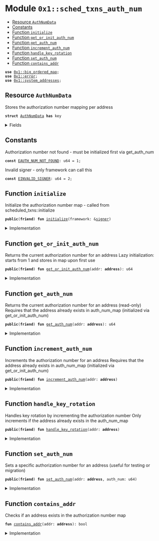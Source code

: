 
<a id="0x1_sched_txns_auth_num"></a>

# Module `0x1::sched_txns_auth_num`



-  [Resource `AuthNumData`](#0x1_sched_txns_auth_num_AuthNumData)
-  [Constants](#@Constants_0)
-  [Function `initialize`](#0x1_sched_txns_auth_num_initialize)
-  [Function `get_or_init_auth_num`](#0x1_sched_txns_auth_num_get_or_init_auth_num)
-  [Function `get_auth_num`](#0x1_sched_txns_auth_num_get_auth_num)
-  [Function `increment_auth_num`](#0x1_sched_txns_auth_num_increment_auth_num)
-  [Function `handle_key_rotation`](#0x1_sched_txns_auth_num_handle_key_rotation)
-  [Function `set_auth_num`](#0x1_sched_txns_auth_num_set_auth_num)
-  [Function `contains_addr`](#0x1_sched_txns_auth_num_contains_addr)


<pre><code><b>use</b> <a href="big_ordered_map.md#0x1_big_ordered_map">0x1::big_ordered_map</a>;
<b>use</b> <a href="../../aptos-stdlib/../move-stdlib/doc/error.md#0x1_error">0x1::error</a>;
<b>use</b> <a href="system_addresses.md#0x1_system_addresses">0x1::system_addresses</a>;
</code></pre>



<a id="0x1_sched_txns_auth_num_AuthNumData"></a>

## Resource `AuthNumData`

Stores the authorization number mapping per address


<pre><code><b>struct</b> <a href="sched_txns_auth_num.md#0x1_sched_txns_auth_num_AuthNumData">AuthNumData</a> <b>has</b> key
</code></pre>



<details>
<summary>Fields</summary>


<dl>
<dt>
<code>auth_num_map: <a href="big_ordered_map.md#0x1_big_ordered_map_BigOrderedMap">big_ordered_map::BigOrderedMap</a>&lt;<b>address</b>, u64&gt;</code>
</dt>
<dd>
 BigOrderedMap to track address -> current authorization number
</dd>
</dl>


</details>

<a id="@Constants_0"></a>

## Constants


<a id="0x1_sched_txns_auth_num_EAUTH_NUM_NOT_FOUND"></a>

Authorization number not found - must be initialized first via get_auth_num


<pre><code><b>const</b> <a href="sched_txns_auth_num.md#0x1_sched_txns_auth_num_EAUTH_NUM_NOT_FOUND">EAUTH_NUM_NOT_FOUND</a>: u64 = 1;
</code></pre>



<a id="0x1_sched_txns_auth_num_EINVALID_SIGNER"></a>

Invalid signer - only framework can call this


<pre><code><b>const</b> <a href="sched_txns_auth_num.md#0x1_sched_txns_auth_num_EINVALID_SIGNER">EINVALID_SIGNER</a>: u64 = 2;
</code></pre>



<a id="0x1_sched_txns_auth_num_initialize"></a>

## Function `initialize`

Initialize the authorization number map - called from scheduled_txns::initialize


<pre><code><b>public</b>(<b>friend</b>) <b>fun</b> <a href="sched_txns_auth_num.md#0x1_sched_txns_auth_num_initialize">initialize</a>(framework: &<a href="../../aptos-stdlib/../move-stdlib/doc/signer.md#0x1_signer">signer</a>)
</code></pre>



<details>
<summary>Implementation</summary>


<pre><code><b>public</b>(<b>friend</b>) <b>fun</b> <a href="sched_txns_auth_num.md#0x1_sched_txns_auth_num_initialize">initialize</a>(framework: &<a href="../../aptos-stdlib/../move-stdlib/doc/signer.md#0x1_signer">signer</a>) {
    <a href="system_addresses.md#0x1_system_addresses_assert_aptos_framework">system_addresses::assert_aptos_framework</a>(framework);

    <b>move_to</b>(
        framework,
        <a href="sched_txns_auth_num.md#0x1_sched_txns_auth_num_AuthNumData">AuthNumData</a> { auth_num_map: <a href="big_ordered_map.md#0x1_big_ordered_map_new_with_reusable">big_ordered_map::new_with_reusable</a>() }
    );
}
</code></pre>



</details>

<a id="0x1_sched_txns_auth_num_get_or_init_auth_num"></a>

## Function `get_or_init_auth_num`

Returns the current authorization number for an address
Lazy initialization: starts from 1 and stores in map upon first use


<pre><code><b>public</b>(<b>friend</b>) <b>fun</b> <a href="sched_txns_auth_num.md#0x1_sched_txns_auth_num_get_or_init_auth_num">get_or_init_auth_num</a>(addr: <b>address</b>): u64
</code></pre>



<details>
<summary>Implementation</summary>


<pre><code><b>public</b>(<b>friend</b>) <b>fun</b> <a href="sched_txns_auth_num.md#0x1_sched_txns_auth_num_get_or_init_auth_num">get_or_init_auth_num</a>(addr: <b>address</b>): u64 <b>acquires</b> <a href="sched_txns_auth_num.md#0x1_sched_txns_auth_num_AuthNumData">AuthNumData</a> {
    <b>let</b> data = <b>borrow_global_mut</b>&lt;<a href="sched_txns_auth_num.md#0x1_sched_txns_auth_num_AuthNumData">AuthNumData</a>&gt;(@aptos_framework);
    <b>if</b> (data.auth_num_map.contains(&addr)) {
        *data.auth_num_map.borrow(&addr)
    } <b>else</b> {
        // Lazy initialization: start from 1
        <b>let</b> initial_auth_num = 1;
        data.auth_num_map.add(addr, initial_auth_num);
        initial_auth_num
    }
}
</code></pre>



</details>

<a id="0x1_sched_txns_auth_num_get_auth_num"></a>

## Function `get_auth_num`

Returns the current authorization number for an address (read-only)
Requires that the address already exists in auth_num_map (initialized via get_or_init_auth_num)


<pre><code><b>public</b>(<b>friend</b>) <b>fun</b> <a href="sched_txns_auth_num.md#0x1_sched_txns_auth_num_get_auth_num">get_auth_num</a>(addr: <b>address</b>): u64
</code></pre>



<details>
<summary>Implementation</summary>


<pre><code><b>public</b>(<b>friend</b>) <b>fun</b> <a href="sched_txns_auth_num.md#0x1_sched_txns_auth_num_get_auth_num">get_auth_num</a>(addr: <b>address</b>): u64 <b>acquires</b> <a href="sched_txns_auth_num.md#0x1_sched_txns_auth_num_AuthNumData">AuthNumData</a> {
    <b>let</b> data = <b>borrow_global</b>&lt;<a href="sched_txns_auth_num.md#0x1_sched_txns_auth_num_AuthNumData">AuthNumData</a>&gt;(@aptos_framework);
    <b>assert</b>!(
        data.auth_num_map.contains(&addr),
        <a href="../../aptos-stdlib/../move-stdlib/doc/error.md#0x1_error_invalid_state">error::invalid_state</a>(<a href="sched_txns_auth_num.md#0x1_sched_txns_auth_num_EAUTH_NUM_NOT_FOUND">EAUTH_NUM_NOT_FOUND</a>)
    );
    *data.auth_num_map.borrow(&addr)
}
</code></pre>



</details>

<a id="0x1_sched_txns_auth_num_increment_auth_num"></a>

## Function `increment_auth_num`

Increments the authorization number for an address
Requires that the address already exists in auth_num_map (initialized via get_or_init_auth_num)


<pre><code><b>public</b>(<b>friend</b>) <b>fun</b> <a href="sched_txns_auth_num.md#0x1_sched_txns_auth_num_increment_auth_num">increment_auth_num</a>(addr: <b>address</b>)
</code></pre>



<details>
<summary>Implementation</summary>


<pre><code><b>public</b>(<b>friend</b>) <b>fun</b> <a href="sched_txns_auth_num.md#0x1_sched_txns_auth_num_increment_auth_num">increment_auth_num</a>(addr: <b>address</b>) <b>acquires</b> <a href="sched_txns_auth_num.md#0x1_sched_txns_auth_num_AuthNumData">AuthNumData</a> {
    <b>let</b> data = <b>borrow_global_mut</b>&lt;<a href="sched_txns_auth_num.md#0x1_sched_txns_auth_num_AuthNumData">AuthNumData</a>&gt;(@aptos_framework);

    <b>assert</b>!(
        data.auth_num_map.contains(&addr),
        <a href="../../aptos-stdlib/../move-stdlib/doc/error.md#0x1_error_invalid_state">error::invalid_state</a>(<a href="sched_txns_auth_num.md#0x1_sched_txns_auth_num_EAUTH_NUM_NOT_FOUND">EAUTH_NUM_NOT_FOUND</a>)
    );

    <b>let</b> current_auth_num = *data.auth_num_map.borrow(&addr);
    <b>let</b> new_auth_num = current_auth_num + 1;
    *data.auth_num_map.borrow_mut(&addr) = new_auth_num;
}
</code></pre>



</details>

<a id="0x1_sched_txns_auth_num_handle_key_rotation"></a>

## Function `handle_key_rotation`

Handles key rotation by incrementing the authorization number
Only increments if the address already exists in the auth_num_map


<pre><code><b>public</b>(<b>friend</b>) <b>fun</b> <a href="sched_txns_auth_num.md#0x1_sched_txns_auth_num_handle_key_rotation">handle_key_rotation</a>(addr: <b>address</b>)
</code></pre>



<details>
<summary>Implementation</summary>


<pre><code><b>public</b>(<b>friend</b>) <b>fun</b> <a href="sched_txns_auth_num.md#0x1_sched_txns_auth_num_handle_key_rotation">handle_key_rotation</a>(addr: <b>address</b>) <b>acquires</b> <a href="sched_txns_auth_num.md#0x1_sched_txns_auth_num_AuthNumData">AuthNumData</a> {
    <b>if</b> (<a href="sched_txns_auth_num.md#0x1_sched_txns_auth_num_contains_addr">contains_addr</a>(addr)) {
        <a href="sched_txns_auth_num.md#0x1_sched_txns_auth_num_increment_auth_num">increment_auth_num</a>(addr);
    }
    // If sender doesn't exist, do nothing
}
</code></pre>



</details>

<a id="0x1_sched_txns_auth_num_set_auth_num"></a>

## Function `set_auth_num`

Sets a specific authorization number for an address (useful for testing or migration)


<pre><code><b>public</b>(<b>friend</b>) <b>fun</b> <a href="sched_txns_auth_num.md#0x1_sched_txns_auth_num_set_auth_num">set_auth_num</a>(addr: <b>address</b>, auth_num: u64)
</code></pre>



<details>
<summary>Implementation</summary>


<pre><code><b>public</b>(<b>friend</b>) <b>fun</b> <a href="sched_txns_auth_num.md#0x1_sched_txns_auth_num_set_auth_num">set_auth_num</a>(addr: <b>address</b>, auth_num: u64) <b>acquires</b> <a href="sched_txns_auth_num.md#0x1_sched_txns_auth_num_AuthNumData">AuthNumData</a> {
    <b>let</b> data = <b>borrow_global_mut</b>&lt;<a href="sched_txns_auth_num.md#0x1_sched_txns_auth_num_AuthNumData">AuthNumData</a>&gt;(@aptos_framework);
    <b>if</b> (data.auth_num_map.contains(&addr)) {
        *data.auth_num_map.borrow_mut(&addr) = auth_num;
    } <b>else</b> {
        data.auth_num_map.add(addr, auth_num);
    }
}
</code></pre>



</details>

<a id="0x1_sched_txns_auth_num_contains_addr"></a>

## Function `contains_addr`

Checks if an address exists in the authorization number map


<pre><code><b>fun</b> <a href="sched_txns_auth_num.md#0x1_sched_txns_auth_num_contains_addr">contains_addr</a>(addr: <b>address</b>): bool
</code></pre>



<details>
<summary>Implementation</summary>


<pre><code><b>fun</b> <a href="sched_txns_auth_num.md#0x1_sched_txns_auth_num_contains_addr">contains_addr</a>(addr: <b>address</b>): bool <b>acquires</b> <a href="sched_txns_auth_num.md#0x1_sched_txns_auth_num_AuthNumData">AuthNumData</a> {
    <b>let</b> data = <b>borrow_global</b>&lt;<a href="sched_txns_auth_num.md#0x1_sched_txns_auth_num_AuthNumData">AuthNumData</a>&gt;(@aptos_framework);
    data.auth_num_map.contains(&addr)
}
</code></pre>



</details>


[move-book]: https://aptos.dev/move/book/SUMMARY
